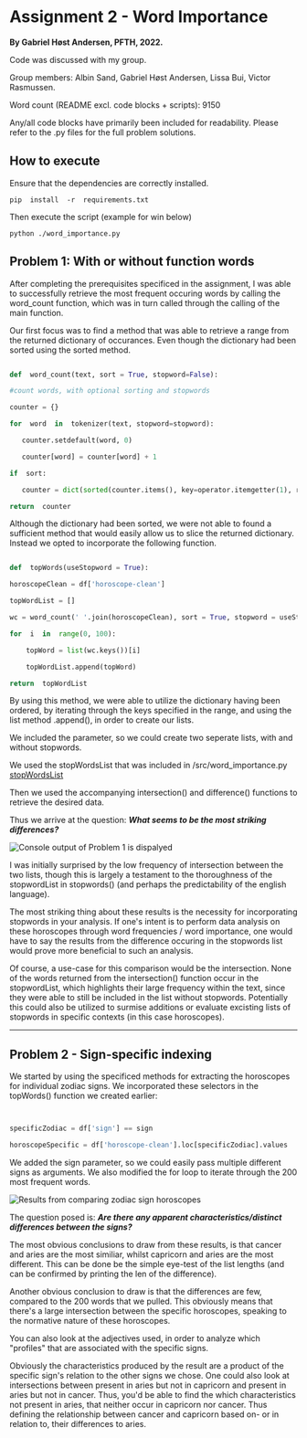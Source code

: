 # Assignment 2 - Word Importance

<p> <strong> By Gabriel Høst Andersen, PFTH, 2022. </strong> </p>

Code was discussed with my group.

Group members: Albin Sand, Gabriel Høst Andersen, Lissa Bui, Victor Rasmussen.

<p> Word count (README excl. code blocks + scripts): 9150 </p>

Any/all code blocks have primarily been included for readability. Please refer to the .py files for the full problem solutions.

<h2> How to  execute </h2>

<p> Ensure that the dependencies  are correctly installed. </p>

```
pip  install  -r  requirements.txt
```
<p>  Then execute the script (example for win below)

````
python ./word_importance.py
````
  
## Problem 1: With or without function words

After completing the prerequisites specificed in the assignment, I was able to successfully retrieve the most frequent occuring words by calling the word_count function, which was in turn called through the calling of the main function. 

Our first focus was to find a method that was able to retrieve a range from the returned dictionary of occurances.  Even though the dictionary had been sorted using the sorted method.

 ````py

def  word_count(text, sort = True, stopword=False):

#count words, with optional sorting and stopwords

counter = {}

for  word  in  tokenizer(text, stopword=stopword):

	counter.setdefault(word, 0)

	counter[word] = counter[word] + 1

if  sort:

	counter = dict(sorted(counter.items(), key=operator.itemgetter(1), reverse=True))

return  counter

  ````
  
 Although the dictionary had been sorted, we were not able to found a sufficient method that would easily allow us to slice the returned dictionary. Instead we opted to incorporate the following function.
````py

def  topWords(useStopword = True):

horoscopeClean = df['horoscope-clean']

topWordList = []

wc = word_count(' '.join(horoscopeClean), sort = True, stopword = useStopword)

for  i  in  range(0, 100):

	topWord = list(wc.keys())[i]

	topWordList.append(topWord)

return  topWordList

````

By using this method, we were able to utilize the dictionary having been ordered, by iterating through the keys specified in the range, and using the list method .append(), in order to create our lists.

We included the parameter, so we could create two seperate lists, with and without stopwords.

We used the stopWordsList that was included in /src/word_importance.py [stopWordsList](https://github.com/CHCAA-EDUX/Programming-for-the-Humanities-E22/blob/main/src/word_importance.py)

Then we used the accompanying intersection() and difference() functions to retrieve the desired data.

Thus we arrive at the question: ***What seems to be the most striking differences?***

![Console output of Problem 1 is dispalyed](https://lh3.googleusercontent.com/fNBeRWBq5NORGifBSboYneOR39USl0vYOhLmAMUyMjHp0D8TnYh_IjjqewpAztDeW9M1lPo3e8-bZIXVrbTy6FKVgkGwJxKntneqUZaOaKpSY7cfZsx5WNXpPDWOM3jXB8JfMYnqjPJfv9KfTFILxr6ac8DyMbHgOOXnychaNa8hSuESBasrxvyK09cL1sSM6KZBlvTD_XFH4rbU5hZxkp6FMF3zY_nZLaByEa4NH66NCG_5rr1nCgWx4WJJXGkE8r-RBLUIoI0Su8xqAPBI7C4RdtQ2UOfPFCNDkuK0wrhNgCFmwk_Q1tC7cxYUCDN3DyzClXcr3PNaVdjCdeO8B9pIBe_8mobW1ConQ-Z9MHMMtXFF9mpagLbezE0jxFQmiKwp_mB2Ow5nimjyJnHt25Y7yI3MeLtwyhqY_ZBK-MsPezmRPmTENwau-ngZaY_C2qcynQO8fSDM90kmyQJbxaln0E1fRpJTI4rPwtgdutOSYQ7t0j3cnoEC20XDwgmXVpQ3tjCG7Bp-1QBR_osWyhF0ePLlENMNMYaKUG9zcIH8nabBO36qPArVz1ZtPUoq5ywmbE2w8M91pjl1xAn7gcCb-iPr_fhL-xP7_pe91jOEoOtWp0z7eXwax_vtT-kcW05umJ_00Xhh-WX2fMQFpgyO5DaQdZisTCkA8P2rdm2DU8DhkSKTv8lwYMihg99fQHgdqvByAKqYetC_6insdfUz5pzhzGNrEP9Nz90KJlguEzd2sREfElnqbtmiHv3xZIBVP9wyX8V3bzL_mcxZCM7hxdIsVEGbKztq0tl2hd36mI0LC4tIZJ3mSXDNytCdLItnziFYVpad-lHfX1Opbs0kLqrdwMxLl9sZbquiIo0Pf-wvJDSVrfZuBloSiahrG9lvDYcbMKRWZiptcnvsTDy9LzlccP_wCEzPCqGcOuvDGh64xN02ng8-pqGvecELwSpsZV0S03PZ3q14kTV2mYeX67be6nBip70ThBM2zRJAP7Y=w1475-h300-no?authuser=0)

I was initially surprised by the low frequency of intersection between the two lists, though this is largely a testament to the thoroughness of the stopwordList in stopwords() (and perhaps the predictability of the english language). 

The most striking thing about these results is the necessity for incorporating stopwords in your analysis. If one's intent is to perform data analysis on these horoscopes through word frequencies / word importance, one would have to say the results from the difference occuring in the stopwords list would prove more beneficial to such an analysis. 

Of course, a use-case for this comparison would be the intersection. None of the words returned from the intersection() function occur in the stopwordList, which highlights their large frequency within the text, since they were able to still be included in the list without stopwords. Potentially this could also be utilized to surmise additions or evaluate excisting lists of stopwords in specific contexts (in this case horoscopes). 

---
## Problem 2 - Sign-specific indexing

We started by using the specificed methods for extracting the horoscopes for individual zodiac signs. 
We incorporated these selectors in the topWords() function we created earlier:

````py


specificZodiac = df['sign'] == sign

horoscopeSpecific = df['horoscope-clean'].loc[specificZodiac].values

````

We added the sign parameter, so we could easily pass multiple different signs as arguments. We also modified the for loop to iterate through the 200 most frequent words.

![Results from comparing zodiac sign horoscopes](https://lh3.googleusercontent.com/vASi-MrJQfGAmldVwAb2nz0kYPgzAzMs-L45zpyyDAr32LuDY6BM5VZQu8XRpbN5hIhiVSXb59Yz09clRR8xL7DX1809en_OJ2ScVWYJFgDKKl9pQj6hu-m-36O4j8vExizsVoVEMeBnRtEupqczGBO351SWEkujNTBu5mv57EVDzSgXTq7k9xTyoAJi7DWgLnXQztT68u6MSFVHNLg56kDvkpZCTvtppCCMxvo8Yy-qkXmlrD1KmsIDLEugTFM7MJJPFW2GEg4-l1WqIclc-Em4Jb5umVyeWs8uAcc5JDSvZugZYygZfScF6WJOCHuBfUAdxS0vseRJf_XYzYZKKv5YPoYPVjATtCq8vR-kUasgXOIRXFYj7w-T4jT9w-OnqEP3h69ZUpbEnZJoD3FcQs_7gGQ5aewzkGppRFEhoFlwNW4xEBDahf8l9SDhs02ixrgDLj-sJuGN6QIoZNPReZ_OBPOfqabrLguaAndZNtfbaj5ljnePhdqyFRSxIkuHjGDki6zxdukIUwlJKv3WEwzUChBtYBA10yo937gSs2w-d-xOQTzLl3dX81Cp--L0V-EltwNBZZe9i-phpZe6V4JTpVpakLrrjBeCY65pSBIqpC_Ddrl6swTFKzQS09o2Afv6J7dTaDBaoePtDyFC_ldtNh9covn7mAVWnCuzHuxsxAREu246PhQ5v7QRncNixTFjfF4c59X_sTHeD_4MZnROJxYb_aXt4-e2DDX2Bkv2MGR9oRTqludglMlQrLzS4ZLBlgZxbA440utYVdlEWGqQW8rm684pdfAIieOpLJ0nm52Boy68yUDpYQ1Lmc20F9M9=w1486-h480-no?authuser=0)

The question posed is: ***Are there any apparent characteristics/distinct differences between the signs?***

The most obvious conclusions to draw from these results, is that cancer and aries are the most similiar, whilst capricorn and aries are the most different. This can be done be the simple eye-test of the list lengths (and can be confirmed by printing the len of the difference). 

Another obvious conclusion to draw is that the differences are few, compared to the 200 words that we pulled. This obviously means that there's a large intersection between the specific horoscopes, speaking to the normative nature of these horoscopes. 

You can also look at the adjectives used, in order to analyze which "profiles" that are associated with the specific signs.

Obviously the characteristics produced by the result are a product of the specific sign's relation to the other signs we chose. One could also look at intersections between present in aries but not in capricorn and present in aries but not in cancer. Thus, you'd be able to find the which characteristics not present in aries, that neither occur in capricorn nor cancer. Thus defining the relationship between cancer and capricorn based on- or in relation to, their differences to aries.

